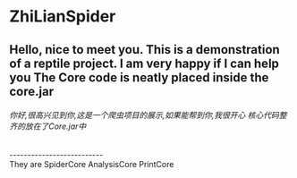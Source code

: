 # ZhiLianSpider
Hello, nice to meet you. This is a demonstration of a reptile project. I am very happy if I can help you
The Core code is neatly placed inside the core.jar
--------------------------
<h6>你好,很高兴见到你,这是一个爬虫项目的展示,如果能帮到你,我很开心
核心代码整齐的放在了Core.jar中</h6>
--------------------------<br>
They are
  SpiderCore
  AnalysisCore
  PrintCore
